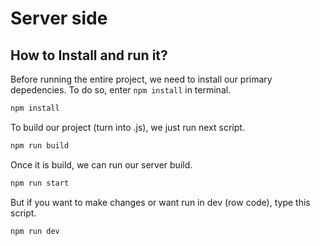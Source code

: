 # Server side

## How to Install and run it?

Before running the entire project, we need to install our primary depedencies. To do so, enter `npm install` in terminal.

```sh
npm install
```

To build our project (turn into .js), we just run next script.

```sh
npm run build
```

Once it is build, we can run our server build.

```sh
npm run start
```

But if you want to make changes or want run in dev (row code), type this script.

```sh
npm run dev
```
